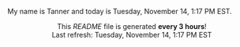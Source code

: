 My name is Tanner and today is Tuesday, November 14, 1:17 PM EST.

<p align="center">This <i>README</i> file is generated <b>every 3 hours</b>!</br>Last refresh: Tuesday, November 14, 1:17 PM EST<br /></p>
